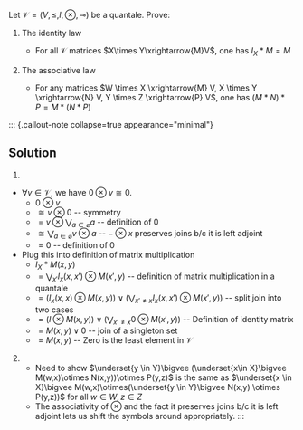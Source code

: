 
Let $\mathcal{V}=(V,\leq,I,\otimes,\multimap)$ be a quantale. Prove:

1. The identity law
    - For all $\mathcal{V}$ matrices $X\times Y\xrightarrow{M}V$, one has $I_X * M = M$

2. The associative law
    - For any matrices $W \times X \xrightarrow{M} V, X \times Y \xrightarrow{N} V, Y \times Z \xrightarrow{P} V$, one has $(M*N)*P=M*(N*P)$


::: {.callout-note collapse=true appearance="minimal"}
## Solution
1.
  - $\forall v \in \mathcal{V}$, we have $0 \otimes v \cong 0$.
    - $0 \otimes v$
    - $\cong v \otimes 0$ -- symmetry
    - $= v \otimes \bigvee_{a \in \varnothing} a$ -- definition of $0$
    - $\cong \bigvee_{a \in \varnothing} v \otimes a$ --  $-\otimes x$ preserves joins b/c it is left adjoint
    - $= 0$ -- definition of 0
  - Plug this into definition of matrix multiplication
    - $I_X * M(x,y)$
    - $= \bigvee_{x'}I_x(x,x')\otimes M(x',y)$ -- definition of matrix multiplication in a quantale
    - $=(I_x(x,x)\otimes M(x,y))\vee(\bigvee_{x'\ne x}I_x(x,x')\otimes M(x',y))$ -- split join into two cases
    - $=(I\otimes M(x,y))\vee(\bigvee_{x'\ne x}0\otimes M(x',y))$ -- Definition of identity matrix
    - $=M(x,y)\vee 0$ --  join of a singleton set
    - $=M(x,y)$ -- Zero is the least element in $\mathcal{V}$

2.
    - Need to show $\underset{y \in Y}\bigvee (\underset{x\in X}\bigvee M(w,x)\otimes N(x,y))\otimes P(y,z)$ is the same as $\underset{x \in X}\bigvee M(w,x)\otimes(\underset{y \in Y}\bigvee N(x,y) \otimes P(y,z))$ for all $w \in W,z \in Z$
    - The associativity of $\otimes$ and the fact it preserves joins b/c it is left adjoint lets us shift the symbols around appropriately.
:::